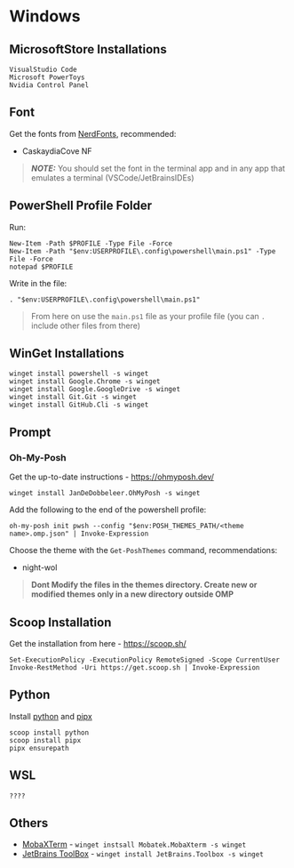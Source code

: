 # Windows

## MicrosoftStore Installations
```
VisualStudio Code
Microsoft PowerToys
Nvidia Control Panel
```


## Font
Get the fonts from [NerdFonts](https://www.nerdfonts.com/), recommended:
* CaskaydiaCove NF

> **_NOTE:_** You should set the font in the terminal app and in any app that emulates a terminal (VSCode/JetBrainsIDEs)


## PowerShell Profile Folder
Run:
```
New-Item -Path $PROFILE -Type File -Force
New-Item -Path "$env:USERPROFILE\.config\powershell\main.ps1" -Type File -Force
notepad $PROFILE
```

Write in the file:
```
. "$env:USERPROFILE\.config\powershell\main.ps1"
```

> From here on use the `main.ps1` file as your profile file (you can `.` include other files from there)


## WinGet Installations
```
winget install powershell -s winget
winget install Google.Chrome -s winget
winget install Google.GoogleDrive -s winget
winget install Git.Git -s winget
winget install GitHub.Cli -s winget
```


## Prompt
### Oh-My-Posh
Get the up-to-date instructions - https://ohmyposh.dev/
```
winget install JanDeDobbeleer.OhMyPosh -s winget
```

Add the following to the end of the powershell profile:
```
oh-my-posh init pwsh --config "$env:POSH_THEMES_PATH/<theme name>.omp.json" | Invoke-Expression
```

Choose the theme with the `Get-PoshThemes` command, recommendations:
* night-wol

> **Dont Modify the files in the themes directory. Create new or modified themes only in a new directory outside OMP**


## Scoop Installation
Get the installation from here - https://scoop.sh/
```
Set-ExecutionPolicy -ExecutionPolicy RemoteSigned -Scope CurrentUser
Invoke-RestMethod -Uri https://get.scoop.sh | Invoke-Expression
```


## Python
Install [python](https://www.python.org/) and [pipx](https://pipx.pypa.io/stable/installation/#:~:text=your%20installation.-,On%20Windows%3A,-Install%20via%20Scoop)
```
scoop install python
scoop install pipx
pipx ensurepath
```


## WSL
```
????
```


## Others
* [MobaXTerm](https://mobaxterm.mobatek.net/) - `winget instsall Mobatek.MobaXterm -s winget`
* [JetBrains ToolBox](https://www.jetbrains.com/toolbox-app/) - `winget install JetBrains.Toolbox -s winget`

